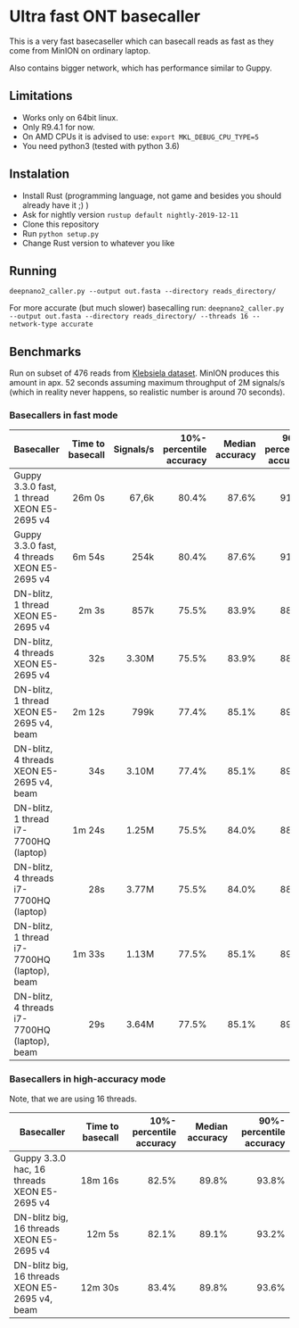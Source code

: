 # Ultra fast ONT basecaller

This is a very fast basecaseller which can basecall reads as fast as they come
from MinION on ordinary laptop.

Also contains bigger network, which has performance similar to Guppy.

## Limitations

* Works only on 64bit linux.
* Only R9.4.1 for now.
* On AMD CPUs it is advised to use: `export MKL_DEBUG_CPU_TYPE=5`
* You need python3 (tested with python 3.6)

## Instalation

* Install Rust (programming language, not game and besides you should already have it ;) )
* Ask for nightly version `rustup default nightly-2019-12-11`
* Clone this repository
* Run `python setup.py`
* Change Rust version to whatever you like

## Running

`deepnano2_caller.py --output out.fasta --directory reads_directory/`

For more accurate (but much slower) basecalling run:
`deepnano2_caller.py --output out.fasta --directory reads_directory/ --threads 16 --network-type accurate`

## Benchmarks

Run on subset of 476 reads from [Klebsiela dataset](https://github.com/rrwick/Basecalling-comparison/tree/95bf07476f61cda79e6971f20f48c6ac83e634b3).
MinION produces this amount in apx. 52 seconds assuming maximum throughput of 2M signals/s (which in reality never
happens, so realistic number is around 70 seconds).

### Basecallers in fast mode

| Basecaller                                       | Time to basecall | Signals/s | 10%-percentile accuracy | Median accuracy | 90%-percentile accuracy |
|--------------------------------------------------|             ----:|----------:|                --------:|            ----:|                 -------:|
| Guppy 3.3.0 fast, 1 thread XEON E5-2695 v4       | 26m 0s           |    67,6k  | 80.4%                   | 87.6%           | 91.8%                   |
| Guppy 3.3.0 fast, 4 threads XEON E5-2695 v4      | 6m 54s           |    254k   | 80.4%                   | 87.6%           | 91.8%                   |
| DN-blitz, 1 thread XEON E5-2695 v4               | 2m 3s            |    857k   | 75.5%                   | 83.9%           | 88.7%                   |
| DN-blitz, 4 threads XEON E5-2695 v4              | 32s              |    3.30M  | 75.5%                   | 83.9%           | 88.7%                   |
| DN-blitz, 1 thread XEON E5-2695 v4, beam         | 2m 12s           |    799k   | 77.4%                   | 85.1%           | 89.2%                   |
| DN-blitz, 4 threads XEON E5-2695 v4, beam        | 34s              |    3.10M  | 77.4%                   | 85.1%           | 89.2%                   |
| DN-blitz, 1 thread i7-7700HQ (laptop)            | 1m 24s           |    1.25M  | 75.5%                   | 84.0%           | 88.7%                   |
| DN-blitz, 4 threads i7-7700HQ (laptop)           | 28s              |    3.77M  | 75.5%                   | 84.0%           | 88.7%                   |
| DN-blitz, 1 thread i7-7700HQ (laptop), beam      | 1m 33s           |    1.13M  | 77.5%                   | 85.1%           | 89.3%                   |
| DN-blitz, 4 threads i7-7700HQ (laptop), beam     | 29s              |    3.64M  | 77.5%                   | 85.1%           | 89.3%                   |

### Basecallers in high-accuracy mode

Note, that we are using 16 threads.

| Basecaller                                       | Time to basecall | 10%-percentile accuracy | Median accuracy | 90%-percentile accuracy |
|--------------------------------------------------|             ----:|                --------:|            ----:|                 -------:|
| Guppy 3.3.0 hac, 16 threads XEON E5-2695 v4      | 18m 16s          | 82.5%                   | 89.8%           | 93.8%                   |
| DN-blitz big, 16 threads XEON E5-2695 v4         | 12m 5s           | 82.1%                   | 89.1%           | 93.2%                   |
| DN-blitz big, 16 threads XEON E5-2695 v4, beam   | 12m 30s          | 83.4%                   | 89.8%           | 93.6%                   |
